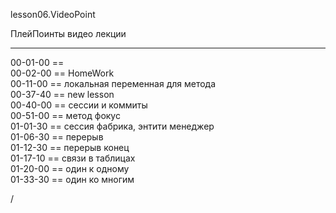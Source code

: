 ﻿
lesson06.VideoPoint

ПлейПоинты видео лекции  


---  
00-01-00 ==   
00-02-00 == HomeWork  
00-11-00 == локальная переменная для метода  
00-37-40 == new lesson  
00-40-00 == сессии и коммиты  
00-51-00 == метод фокус   
01-01-30 == сессия фабрика, энтити менеджер   
01-06-30 == перерыв   
01-12-30 == перерыв конец  
01-17-10 == связи в таблицах   
01-20-00 == один к одному   
01-33-30 == один ко многим   
  









/